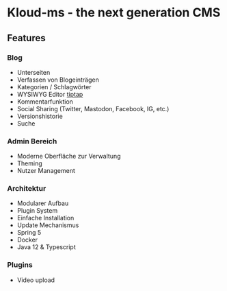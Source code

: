 # Kloud-ms - the next generation CMS

## Features

### Blog
- Unterseiten
- Verfassen von Blogeinträgen 
- Kategorien / Schlagwörter
- WYSIWYG Editor [tiptap](https://github.com/scrumpy/tiptap)
- Kommentarfunktion
- Social Sharing (Twitter, Mastodon, Facebook, IG, etc.)
- Versionshistorie
- Suche

### Admin Bereich
- Moderne Oberfläche zur Verwaltung
- Theming
- Nutzer Management

### Architektur
- Modularer Aufbau
- Plugin System
- Einfache Installation
- Update Mechanismus
- Spring 5
- Docker
- Java 12 & Typescript

### Plugins
- Video upload
